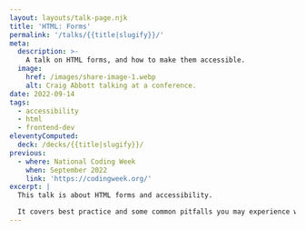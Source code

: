 ```yaml
---
layout: layouts/talk-page.njk
title: 'HTML: Forms'
permalink: '/talks/{{title|slugify}}/'
meta:
  description: >-
    A talk on HTML forms, and how to make them accessible.
  image:
    href: /images/share-image-1.webp
    alt: Craig Abbott talking at a conference.
date: 2022-09-14
tags:
  - accessibility
  - html
  - frontend-dev
eleventyComputed:
  deck: /decks/{{title|slugify}}/
previous:
  - where: National Coding Week
    when: September 2022
    link: 'https://codingweek.org/'
excerpt: |
  This talk is about HTML forms and accessibility.

  It covers best practice and some common pitfalls you may experience when designing and building web-forms.
---
```


